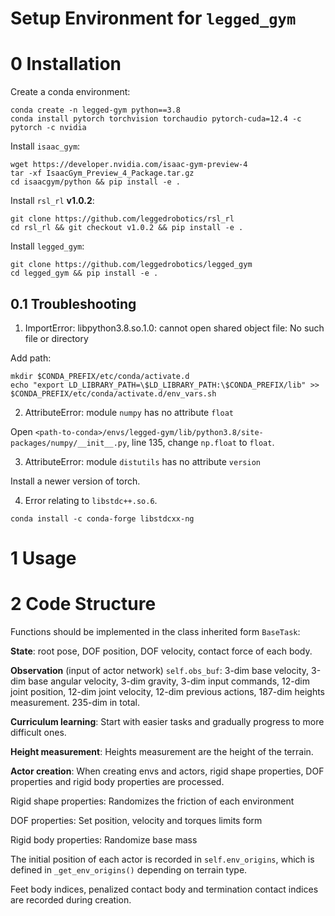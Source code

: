 Setup Environment for `legged_gym`
===

# 0 Installation

Create a conda environment:

```shell
conda create -n legged-gym python==3.8
conda install pytorch torchvision torchaudio pytorch-cuda=12.4 -c pytorch -c nvidia
```

Install `isaac_gym`:

```shell
wget https://developer.nvidia.com/isaac-gym-preview-4
tar -xf IsaacGym_Preview_4_Package.tar.gz
cd isaacgym/python && pip install -e .
```

Install `rsl_rl` **v1.0.2**:

```shell
git clone https://github.com/leggedrobotics/rsl_rl
cd rsl_rl && git checkout v1.0.2 && pip install -e .
```

Install `legged_gym`:

```shell
git clone https://github.com/leggedrobotics/legged_gym
cd legged_gym && pip install -e .
```

## 0.1 Troubleshooting

1. ImportError: libpython3.8.so.1.0: cannot open shared object file: No such file or directory

Add path:

```shell
mkdir $CONDA_PREFIX/etc/conda/activate.d
echo "export LD_LIBRARY_PATH=\$LD_LIBRARY_PATH:\$CONDA_PREFIX/lib" >> $CONDA_PREFIX/etc/conda/activate.d/env_vars.sh
```

2. AttributeError: module `numpy` has no attribute `float`

Open `<path-to-conda>/envs/legged-gym/lib/python3.8/site-packages/numpy/__init__.py`, line 135, change `np.float` to `float`.

3. AttributeError: module `distutils` has no attribute `version`

Install a newer version of torch.

4. Error relating to `libstdc++.so.6`.

```shell
conda install -c conda-forge libstdcxx-ng
```

# 1 Usage

# 2 Code Structure


Functions should be implemented in the class inherited form `BaseTask`:

**State**: root pose, DOF position, DOF velocity, contact force of each body.

**Observation** (input of actor network) `self.obs_buf`: 3-dim base velocity, 3-dim base angular velocity, 3-dim gravity, 3-dim input commands, 12-dim joint position, 12-dim joint velocity, 12-dim previous actions, 187-dim heights measurement. 235-dim in total. 

**Curriculum learning**: Start with easier tasks and gradually progress to more difficult ones.

**Height measurement**: Heights measurement are the height of the terrain.

**Actor creation**: When creating envs and actors, rigid shape properties, DOF properties and rigid body properties are processed.

Rigid shape properties: Randomizes the friction of each environment

DOF properties: Set position, velocity and torques limits form

Rigid body properties: Randomize base mass

The initial position of each actor is recorded in `self.env_origins`, which is defined in `_get_env_origins()` depending on terrain type.

Feet body indices, penalized contact body and termination contact indices are recorded during creation.



